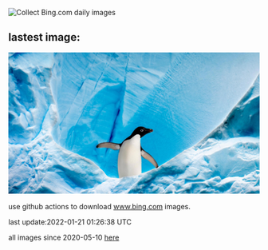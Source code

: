![Collect Bing.com daily images](https://github.com/counter2015/bing-daily-images/workflows/Collect%20Bing.com%20daily%20images/badge.svg)
## lastest image:
![](images/GrahamAdelie.jpg)

use github actions to download www.bing.com images.

last update:2022-01-21 01:26:38 UTC

all images since 2020-05-10 [here](https://github.com/counter2015/bing-daily-images/tree/master/images) 

